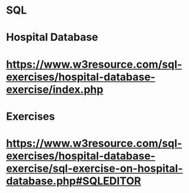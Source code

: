 # SQL
# Hospital Database
# https://www.w3resource.com/sql-exercises/hospital-database-exercise/index.php

# Exercises
# https://www.w3resource.com/sql-exercises/hospital-database-exercise/sql-exercise-on-hospital-database.php#SQLEDITOR
